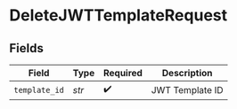 # DeleteJWTTemplateRequest


## Fields

| Field              | Type               | Required           | Description        |
| ------------------ | ------------------ | ------------------ | ------------------ |
| `template_id`      | *str*              | :heavy_check_mark: | JWT Template ID    |